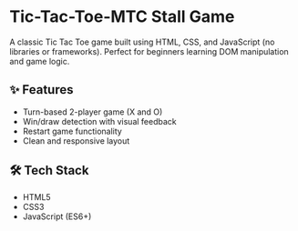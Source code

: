 # Tic-Tac-Toe-MTC Stall Game
A classic Tic Tac Toe game built using HTML, CSS, and JavaScript (no libraries or frameworks). Perfect for beginners learning DOM manipulation and game logic.

## ✨ Features

- Turn-based 2-player game (X and O)
- Win/draw detection with visual feedback
- Restart game functionality
- Clean and responsive layout

## 🛠️ Tech Stack

- HTML5
- CSS3
- JavaScript (ES6+)
